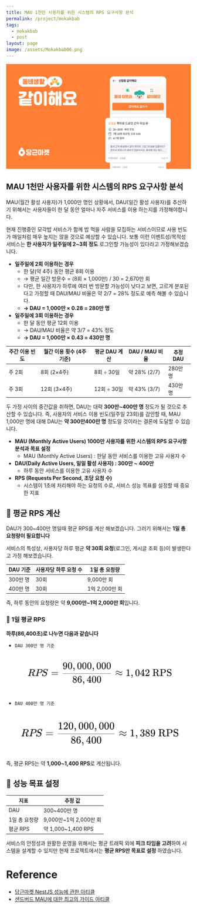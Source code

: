 ```yaml
---
title: MAU 1천만 사용자를 위한 시스템의 RPS 요구사항 분석
permalink: /project/mokakbab
tags:
  - mokakbab
  - post
layout: page
image: /assets/Mokakbab06.png
---
```


![](/assets/Mokakbab06.png)

## MAU 1천만 사용자를 위한 시스템의 RPS 요구사항 분석

MAU(월간 활성 사용자)가 1,000만 명인 상황에서, DAU(일간 활성 사용자)를 추산하기 위해서는 사용자들이 한 달 동안 얼마나 자주 서비스를 이용 하는지를 가정해야합니다.

현재 진행중인 모각밥 서비스가 함께 밥 먹을 사람을 모집하는 서비스이므로 사용 빈도가 매일처럼 매우 높지는 않을 것으로 예상할 수 있습니다. 보통 이런 이벤트성/목적성 서비스는 **한 사용자가 일주일에 2~3회 정도** 로그인할 가능성이 있다라고 가정해보겠습니다.

- **일주일에 2회 이용하는 경우** 
	- 한 달(약 4주) 동안 평균 8회 이용
	- → 평균 일간 방문수 = (8회 × 1,000만) / 30 = 2,670만 회
	- 다만, 한 사용자가 하루에 여러 번 방문할 가능성이 낮다고 보면, 고르게 분포된다고 가정할 때 DAU/MAU 비율은 약 2/7 = 28% 정도로 예측 해볼 수 있습니다.
	- **→ DAU = 1,000만 × 0.28 = 280만 명**  
- **일주일에 3회 이용하는 경우** 
	- 한 달 동안 평균 12회 이용
	- → DAU/MAU 비율은 약 3/7 = 43% 정도
	- **→ DAU = 1,000만 × 0.43 = 430만 명** 

| 주간 이용 빈도 | 월간 이용 횟수 (4주 기준) | 평균 DAU 계산 | DAU / MAU 비율 | 추정 DAU |
| -------- | ---------------- | --------- | ------------ | ------ |
| 주 2회     | 8회 (2×4주)        | 8회 ÷ 30일  | 약 28% (2/7)  | 280만 명 |
| 주 3회     | 12회 (3×4주)       | 12회 ÷ 30일 | 약 43% (3/7)  | 430만 명 |

두 가정 사이의 중간값을 취하면, DAU는 대략 **300만~400만 명** 정도가 될 것으로 추산할 수 있습니다. 즉, 사용자의 서비스 이용 빈도(일주일 23회)를 감안할 때, MAU 1,000만 명에 대해 DAU는 **약 300만400만 명** 정도일 것이라는 결론에 도달할 수 있습니다.

- **MAU (Monthly Active Users) 1000만 사용자를 위한 시스템의 RPS 요구사항 분석과 목표 설정**
    - MAU (Monthly Active Users) : 한달 동안 서비스를 이용한 고유 사용자 수
- **DAU(Daily Active Users, 일일 활성 사용자) : 300만 ~ 400만** 
	- 하루 동안 서비스를 이용한 고유 사용자 수
- **RPS (Requests Per Second, 초당 요청 수)** 
	- 시스템이 1초에 처리해야 하는 요청의 수로, 서비스 성능 목표를 설정할 때 중요한 지표

## 📌 평균 RPS 계산

DAU가 300~400만 명일때 평균 RPS를 계산 해보겠습니다. 그러기 위해서는 **1일 총 요청량이 필요합니다** 

서비스의 특성상, 사용자당 하루 평균 **약 30회 요청**(로그인, 게시글 조회 등)이 발생한다고 가정 해보겠습니다.


| DAU 기준 | 사용자당 하루 요청 수 | 1일 총 요청량 |
|----------|-----------------------|---------------|
| 300만 명 | 30회                  | 9,000만 회    |
| 400만 명 | 30회                  | 1억 2,000만 회 |

즉, 하루 동안의 요청량은 약 **9,000만~1억 2,000만 회**입니다.

### 📌 1일 평균 RPS

**하루(86,400초)로 나누면 다음과 같습니다** 

- `DAU 300만 명 기준`

![](/assets/Mokakbab05.png)


- `DAU 400만 명 기준`

![](/assets/Mokakbab04.png)

즉, 평균 RPS는 약 **1,000~1,400 RPS**로 계산됩니다.

## 🎯 성능 목표 설정

| 지표           | 추정 값                       |
| ------------ | -------------------------- |
| DAU          | 300~400만 명                 |
| 1일 총 요청량     | 9,000만~1억 2,000만 회         |
| 평균 RPS       | 약 1,000~1,400 RPS          |

서비스의 안정성과 원활한 운영을 위해서는 평균 트래픽 외에 **피크 타임을 고려**하여 시스템을 설계할 수 있지만 현재 프로젝트에서는 **평균 RPS만 목표로 설정** 하였습니다.

# Reference

- [당근마켓 NestJS 성능에 관한 아티클](https://medium.com/daangn/typescript%EB%A5%BC-%ED%99%9C%EC%9A%A9%ED%95%9C-%EC%84%9C%EB%B9%84%EC%8A%A4%EA%B0%9C%EB%B0%9C-73877a741dbc) 
- [샌드버드 MAU에 대한 최고의 가이드 아티클](https://sendbird.com/ko/blog/monthly-active-users-mau?utm_source=chatgpt.com) 
